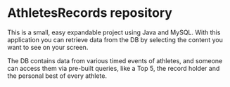 # AthletesRecords repository
This is a small, easy expandable project using Java and MySQL.
With this application you can retrieve data from the DB by selecting the content you want to see on your screen.

The DB contains data from various timed events of athletes, and someone can access them via pre-built queries, like a Top 5, the record holder and the personal best of every athlete.